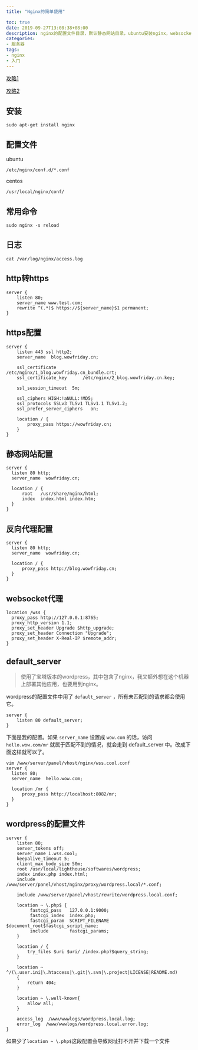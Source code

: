 ```yaml
---
title: "Nginx的简单使用"

toc: true
date: 2019-09-27T13:08:38+08:00
description: nginx的配置文件目录，默认静态网站目录，ubuntu安装nginx，websocket代理。
categories:
- 服务器
tags:
- nginx
- 入门
---
```


[攻略1](https://www.linode.com/docs/web-servers/nginx/how-to-configure-nginx/)

[攻略2](https://www.digitalocean.com/community/tutorials/how-to-install-nginx-on-ubuntu-18-04)

## 安装

```
sudo apt-get install nginx
```

## 配置文件

ubuntu
```
/etc/nginx/conf.d/*.conf
```

centos
```
/usr/local/nginx/conf/
```

## 常用命令

```
sudo nginx -s reload
```

## 日志

```
cat /var/log/nginx/access.log
```

## http转https

```
server {
    listen 80;
    server_name www.test.com;
    rewrite ^(.*)$ https://${server_name}$1 permanent; 
}
```

## https配置

```
server {
    listen 443 ssl http2;
    server_name  blog.wowfriday.cn;

    ssl_certificate          /etc/nginx/1_blog.wowfriday.cn_bundle.crt;
    ssl_certificate_key      /etc/nginx/2_blog.wowfriday.cn.key;

    ssl_session_timeout  5m;

    ssl_ciphers HIGH:!aNULL:!MD5;
    ssl_protocols SSLv3 TLSv1 TLSv1.1 TLSv1.2;
    ssl_prefer_server_ciphers   on;

    location / {
        proxy_pass https://wowfriday.cn;
    }
}
```

## 静态网站配置

```
server {
  listen 80 http;
  server_name  wowfriday.cn;

  location / {
      root   /usr/share/nginx/html;
      index  index.html index.htm;
  }
}
```

## 反向代理配置

```
server {
  listen 80 http;
  server_name  wowfriday.cn;

  location / {
      proxy_pass http://blog.wowfriday.cn;
  }
}
```

## websocket代理

```
location /wss {
  proxy_pass http://127.0.0.1:8765;
  proxy_http_version 1.1;
  proxy_set_header Upgrade $http_upgrade;
  proxy_set_header Connection "Upgrade";
  proxy_set_header X-Real-IP $remote_addr;
}
```

## default_server

> 使用了宝塔版本的wordpress，其中包含了nginx，我又额外想在这个机器上部署其他应用，也要用到nginx。

wordpress的配置文件中用了 `default_server` ，所有未匹配到的请求都会使用它。
```
server {
    listen 80 default_server;
}
```

下面是我的配置。如果 `server_name` 设置成 `wow.com` 的话，访问 `hello.wow.com/mr` 就属于匹配不到的情况，就会走到 default_server 中。改成下面这样就可以了。

```
vim /www/server/panel/vhost/nginx/wss.cool.conf
server {
  listen 80;
  server_name  hello.wow.com;

  location /mr {
      proxy_pass http://localhost:8082/mr;
  }
}
```

## wordpress的配置文件
```nginx
server {
    listen 80;
    server_tokens off;
    server_name i.wss.cool;
    keepalive_timeout 5;
    client_max_body_size 50m;
    root /usr/local/lighthouse/softwares/wordpress;
    index index.php index.html;
    include /www/server/panel/vhost/nginx/proxy/wordpress.local/*.conf;

    include /www/server/panel/vhost/rewrite/wordpress.local.conf;

    location ~ \.php$ {
         fastcgi_pass   127.0.0.1:9000;
         fastcgi_index  index.php;
         fastcgi_param  SCRIPT_FILENAME  $document_root$fastcgi_script_name;
         include        fastcgi_params;
    }

    location / {
        try_files $uri $uri/ /index.php?$query_string;
    }

    location ~ ^/(\.user.ini|\.htaccess|\.git|\.svn|\.project|LICENSE|README.md)
    {
        return 404;
    }

    location ~ \.well-known{
        allow all;
    }

    access_log  /www/wwwlogs/wordpress.local.log;
    error_log  /www/wwwlogs/wordpress.local.error.log;
}
```
如果少了`location ~ \.php$`这段配置会导致网址打不开并下载一个文件